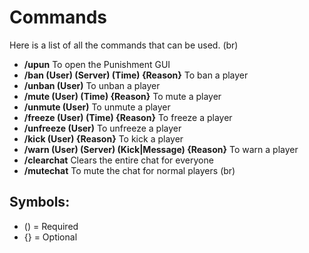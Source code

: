 # Commands
Here is a list of all the commands that can be used.
(br)

* **/upun**
  To open the Punishment GUI
* **/ban (User) (Server) (Time) {Reason}**
  To ban a player
* **/unban (User)**
  To unban a player
* **/mute (User) (Time) {Reason}**
  To mute a player
* **/unmute (User)**
  To unmute a player
* **/freeze (User) (Time) {Reason}**
  To freeze a player
* **/unfreeze (User)**
  To unfreeze a player
* **/kick (User) {Reason}**
  To kick a player
* **/warn (User) (Server) (Kick|Message) {Reason}**
  To warn a player
* **/clearchat**
  Clears the entire chat for everyone
* **/mutechat**
  To mute the chat for normal players
(br)

## Symbols:
 - () = Required
 - {} = Optional
